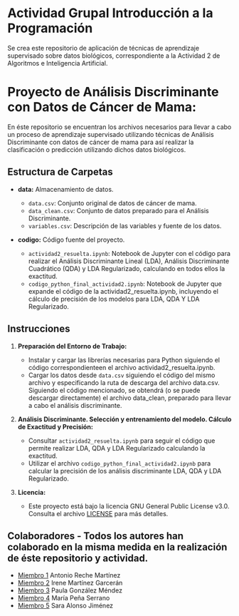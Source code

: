 # Actividad Grupal Introducción a la Programación
Se crea este repositorio de aplicación de técnicas de aprendizaje supervisado sobre datos biológicos, correspondiente a la Actividad 2 de Algoritmos e Inteligencia Artificial.

# Proyecto de Análisis Discriminante con Datos de Cáncer de Mama:

En éste repositorio se encuentran los archivos necesarios para llevar a cabo un proceso de aprendizaje supervisado utilizando técnicas de Análisis Discriminante con datos de cáncer de mama para así realizar la clasificación o predicción utilizando dichos datos biológicos.

## Estructura de Carpetas

- **data:** Almacenamiento de datos.
  - `data.csv`: Conjunto original de datos de cáncer de mama.
  - `data_clean.csv`: Conjunto de datos preparado para el Análisis Discriminante.
  - `variables.csv`: Descripción de las variables y fuente de los datos.

- **codigo:** Código fuente del proyecto.
  - `actividad2_resuelta.ipynb`: Notebook de Jupyter con el código para realizar el Análisis Discriminante Lineal (LDA), Análisis Discriminante Cuadrático (QDA) y LDA Regularizado, calculando en todos ellos la exactitud.
  - `codigo_python_final_actividad2.ipynb`: Notebook de Jupyter que expande el código de la actividad2_resuelta.ipynb, incluyendo el cálculo de precisión de los modelos para LDA, QDA Y LDA Regularizado.

## Instrucciones

1. **Preparación del Entorno de Trabajo:**
   - Instalar y cargar las librerías necesarias para Python siguiendo el código correspondienteen el archivo actividad2_resuelta.ipynb.
   - Cargar los datos desde `data.csv` siguiendo el código del mismo archivo y especificando la ruta de descarga del archivo data.csv. Siguiendo el código mencionado, se obtendrá (o se puede descargar directamente) el 
     archivo data_clean, preparado para llevar a cabo el análisis discriminante.

2. **Análisis Discriminante. Selección y entrenamiento del modelo. Cálculo de Exactitud y Precisión:**
   - Consultar `actividad2_resuelta.ipynb` para seguir el código que permite realizar LDA, QDA y LDA Regularizado calculando la exactitud.
   - Utilizar el archivo `codigo_python_final_actividad2.ipynb` para calcular la precisión de los análisis discriminante LDA, QDA y LDA Regularizado.

3. **Licencia:**
   - Este proyecto está bajo la licencia GNU General Public License v3.0. Consulta el archivo [LICENSE](LICENSE) para más detalles.

## Colaboradores - Todos los autores han colaborado en la misma medida en la realización de éste repositorio y actividad.

- [Miembro 1](https://github.com/ARECHEM) Antonio Reche Martínez
- [Miembro 2](https://github.com/IreneGarceran) Irene Martínez Garcerán 
- [Miembro 3](https://github.com/paulagonmen) Paula González Méndez  
- [Miembro 4](https://github.com/mariapena985) María Peña Serrano  
- [Miembro 5](https://github.com/miembro5) Sara Alonso Jiménez 

